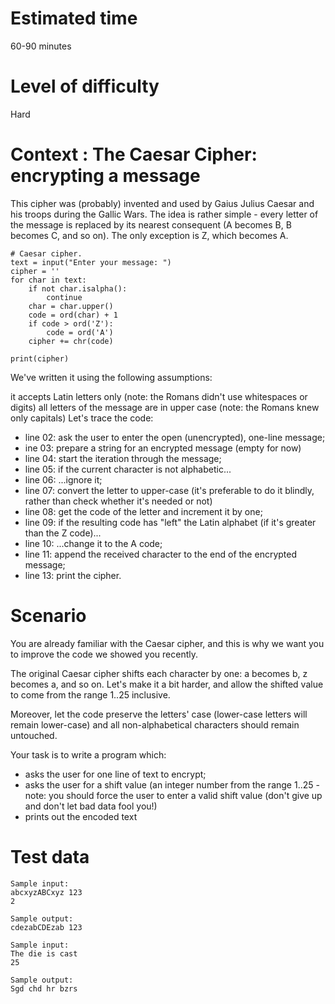 
# Estimated time
60-90 minutes

# Level of difficulty
Hard

# Context : The Caesar Cipher: encrypting a message

This cipher was (probably) invented and used by Gaius Julius Caesar and his troops during the Gallic Wars. 
The idea is rather simple - every letter of the message is replaced by its nearest consequent (A becomes B, B becomes C, and so on). 
The only exception is Z, which becomes A.
```
# Caesar cipher.
text = input("Enter your message: ")
cipher = ''
for char in text:
    if not char.isalpha():
        continue
    char = char.upper()
    code = ord(char) + 1
    if code > ord('Z'):
        code = ord('A')
    cipher += chr(code)

print(cipher)
```
We've written it using the following assumptions:

it accepts Latin letters only (note: the Romans didn't use whitespaces or digits)
all letters of the message are in upper case (note: the Romans knew only capitals)
Let's trace the code:

* line 02: ask the user to enter the open (unencrypted), one-line message;
* ine 03: prepare a string for an encrypted message (empty for now)
* line 04: start the iteration through the message;
* line 05: if the current character is not alphabetic...
* line 06: ...ignore it;
* line 07: convert the letter to upper-case (it's preferable to do it blindly, rather than check whether it's needed or not)
* line 08: get the code of the letter and increment it by one;
* line 09: if the resulting code has "left" the Latin alphabet (if it's greater than the Z code)...
* line 10: ...change it to the A code;
* line 11: append the received character to the end of the encrypted message;
* line 13: print the cipher.


# Scenario

You are already familiar with the Caesar cipher, and this is why we want you to improve the code we showed you recently.

The original Caesar cipher shifts each character by one: a becomes b, z becomes a, and so on. Let's make it a bit harder, and allow the shifted value to come from the range 1..25 inclusive.

Moreover, let the code preserve the letters' case (lower-case letters will remain lower-case) and all non-alphabetical characters should remain untouched.

Your task is to write a program which:

* asks the user for one line of text to encrypt;
* asks the user for a shift value (an integer number from the range 1..25 - note: you should force the user to enter a valid shift value (don't give up and don't let bad data fool you!)
* prints out the encoded text


# Test data
```
Sample input:
abcxyzABCxyz 123
2

Sample output:
cdezabCDEzab 123
```
```
Sample input:
The die is cast 
25

Sample output:
Sgd chd hr bzrs
```  

